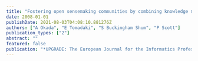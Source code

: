 ```yaml
---
title: "Fostering open sensemaking communities by combining knowledge maps and videoconferencing"
date: 2008-01-01
publishDate: 2021-08-03T04:08:10.881276Z
authors: ["A Okada", "E Tomadaki", "S Buckingham Shum", "P Scott"]
publication_types: ["2"]
abstract: ""
featured: false
publication: "*UPGRADE: The European Journal for the Informatics Professional*"
---
```


